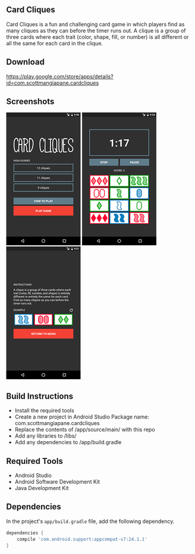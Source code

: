 ## Card Cliques

Card Cliques is a fun and challenging card game in which players find as many cliques as they can before the timer runs out. A clique is a group of three cards where each trait (color, shape, fill, or number) is all different or all the same for each card in the clique.

## Download

https://play.google.com/store/apps/details?id=com.scottmangiapane.cardcliques

## Screenshots

![Screenshot 1](screenshots/1_main.png)
![Screenshot 2](screenshots/2_game.png)
![Screenshot 3](screenshots/3_help.png)

## Build Instructions

* Install the required tools
* Create a new project in Android Studio
  Package name: com.scottmangiapane.cardcliques
* Replace the contents of /app/source/main/ with this repo
* Add any libraries to /libs/
* Add any dependencies to /app/build.gradle

## Required Tools

* Android Studio
* Android Software Development Kit
* Java Development Kit

## Dependencies

In the project's `app/build.gradle` file, add the following dependency.
```groovy
dependencies {
    compile 'com.android.support:appcompat-v7:24.1.1'
}
```
